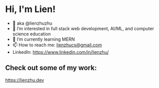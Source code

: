 # Hi, I'm Lien!
- 👋 aka @lienzhuzhu
- 👀 I’m interested in full stack web development, AI/ML, and computer science education
- 🌱 I’m currently learning MERN
- 📫 How to reach me: lienzhucs@gmail.com
- LinkedIn: https://www.linkedin.com/in/lienzhu/

## Check out some of my work:

https://lienzhu.dev


